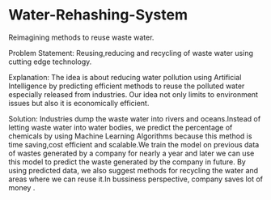 # Water-Rehashing-System

Reimagining methods to reuse waste water.

Problem Statement: Reusing,reducing and recycling of waste water using cutting edge technology.

Explanation:
The idea is about reducing water pollution using Artificial Intelligence by predicting efficient methods to reuse the polluted water especially released from industries. Our idea not only limits to environment issues but also it is economically efficient.

Solution:
Industries dump the waste water into rivers and oceans.Instead of letting waste water into water bodies, we predict the percentage of chemicals by using Machine Learning Algorithms because this method is time saving,cost efficient and scalable.We train the model on previous data of wastes generated by a company for nearly a year and later we can use this model to predict the waste generated by the company in future. By using predicted data, we also suggest methods for recycling the water and areas where we can reuse it.In bussiness perspective, company saves lot of money .
